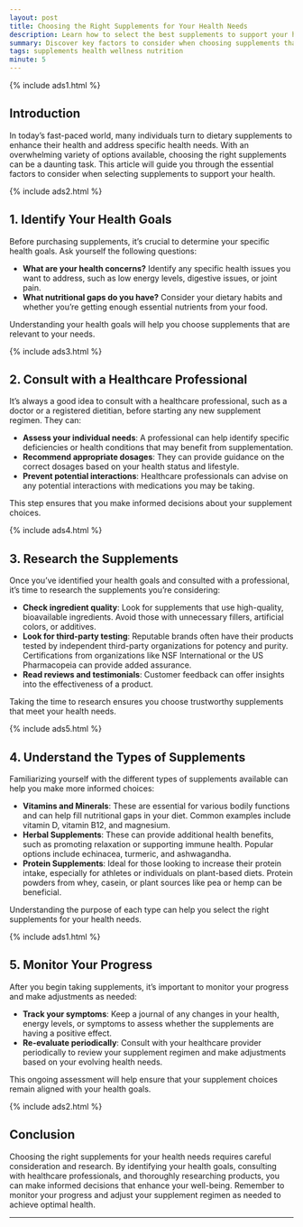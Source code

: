 ```yaml
---
layout: post
title: Choosing the Right Supplements for Your Health Needs
description: Learn how to select the best supplements to support your health and well-being.
summary: Discover key factors to consider when choosing supplements that suit your individual health needs.
tags: supplements health wellness nutrition
minute: 5
---
```


{% include ads1.html %}

## Introduction

In today’s fast-paced world, many individuals turn to dietary supplements to enhance their health and address specific health needs. With an overwhelming variety of options available, choosing the right supplements can be a daunting task. This article will guide you through the essential factors to consider when selecting supplements to support your health.

{% include ads2.html %}

## 1. Identify Your Health Goals

Before purchasing supplements, it’s crucial to determine your specific health goals. Ask yourself the following questions:

- **What are your health concerns?** Identify any specific health issues you want to address, such as low energy levels, digestive issues, or joint pain.
- **What nutritional gaps do you have?** Consider your dietary habits and whether you’re getting enough essential nutrients from your food. 

Understanding your health goals will help you choose supplements that are relevant to your needs.

{% include ads3.html %}

## 2. Consult with a Healthcare Professional

It’s always a good idea to consult with a healthcare professional, such as a doctor or a registered dietitian, before starting any new supplement regimen. They can:

- **Assess your individual needs**: A professional can help identify specific deficiencies or health conditions that may benefit from supplementation.
- **Recommend appropriate dosages**: They can provide guidance on the correct dosages based on your health status and lifestyle.
- **Prevent potential interactions**: Healthcare professionals can advise on any potential interactions with medications you may be taking.

This step ensures that you make informed decisions about your supplement choices.

{% include ads4.html %}

## 3. Research the Supplements

Once you’ve identified your health goals and consulted with a professional, it’s time to research the supplements you’re considering:

- **Check ingredient quality**: Look for supplements that use high-quality, bioavailable ingredients. Avoid those with unnecessary fillers, artificial colors, or additives.
- **Look for third-party testing**: Reputable brands often have their products tested by independent third-party organizations for potency and purity. Certifications from organizations like NSF International or the US Pharmacopeia can provide added assurance.
- **Read reviews and testimonials**: Customer feedback can offer insights into the effectiveness of a product.

Taking the time to research ensures you choose trustworthy supplements that meet your health needs.

{% include ads5.html %}

## 4. Understand the Types of Supplements

Familiarizing yourself with the different types of supplements available can help you make more informed choices:

- **Vitamins and Minerals**: These are essential for various bodily functions and can help fill nutritional gaps in your diet. Common examples include vitamin D, vitamin B12, and magnesium.
- **Herbal Supplements**: These can provide additional health benefits, such as promoting relaxation or supporting immune health. Popular options include echinacea, turmeric, and ashwagandha.
- **Protein Supplements**: Ideal for those looking to increase their protein intake, especially for athletes or individuals on plant-based diets. Protein powders from whey, casein, or plant sources like pea or hemp can be beneficial.

Understanding the purpose of each type can help you select the right supplements for your health needs.

{% include ads1.html %}

## 5. Monitor Your Progress

After you begin taking supplements, it’s important to monitor your progress and make adjustments as needed:

- **Track your symptoms**: Keep a journal of any changes in your health, energy levels, or symptoms to assess whether the supplements are having a positive effect.
- **Re-evaluate periodically**: Consult with your healthcare provider periodically to review your supplement regimen and make adjustments based on your evolving health needs.

This ongoing assessment will help ensure that your supplement choices remain aligned with your health goals.

{% include ads2.html %}

## Conclusion

Choosing the right supplements for your health needs requires careful consideration and research. By identifying your health goals, consulting with healthcare professionals, and thoroughly researching products, you can make informed decisions that enhance your well-being. Remember to monitor your progress and adjust your supplement regimen as needed to achieve optimal health.

---

